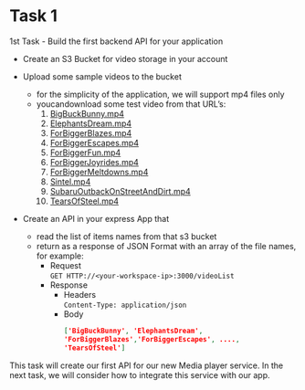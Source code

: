 # Task 1
1st Task - Build the first backend API for your application
* Create an S3 Bucket for video storage in your account
* Upload some sample videos to the bucket
  * for the simplicity of the application, we will support mp4 files only
  * youcandownload some test video from that URL’s:
    1. [BigBuckBunny.mp4](https://storage.googleapis.com/gtv-videos-bucket/sample/BigBuckBunny.mp4)
    2. [ElephantsDream.mp4](https://storage.googleapis.com/gtv-videos-bucket/sample/ElephantsDream.mp4)
    3. [ForBiggerBlazes.mp4](https://storage.googleapis.com/gtv-videos-bucket/sample/ForBiggerBlazes.mp4)
    4. [ForBiggerEscapes.mp4](https://storage.googleapis.com/gtv-videos-bucket/sample/ForBiggerEscapes.mp4)
    5. [ForBiggerFun.mp4](https://storage.googleapis.com/gtv-videos-bucket/sample/ForBiggerFun.mp4)
    6. [ForBiggerJoyrides.mp4](https://storage.googleapis.com/gtv-videos-bucket/sample/ForBiggerJoyrides.mp4)
    7. [ForBiggerMeltdowns.mp4](https://storage.googleapis.com/gtv-videos-bucket/sample/ForBiggerMeltdowns.mp4)
    8. [Sintel.mp4](https://storage.googleapis.com/gtv-videos-bucket/sample/Sintel.mp4)
    9. [SubaruOutbackOnStreetAndDirt.mp4](https://storage.googleapis.com/gtv-videos-bucket/sample/SubaruOutbackOnStreetAndDirt.mp4)
    10. [TearsOfSteel.mp4](https://storage.googleapis.com/gtv-videos-bucket/sample/TearsOfSteel.mp4)
 
 * Create an API in your express App that
   * read the list of items names from that s3 bucket
   * return as a response of JSON Format with an array of the file names, for example:
     * Request<br />
      `GET HTTP://<your-workspace-ip>:3000/videoList`
     * Response
       * Headers<br />
      `Content-Type: application/json`
       * Body
            ```json
            ['BigBuckBunny', 'ElephantsDream',
            'ForBiggerBlazes','ForBiggerEscapes', ....,
            'TearsOfSteel']
            ```

 This task will create our first API for our new Media player service. In the next task, we
 will consider how to integrate this service with our app.